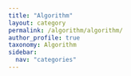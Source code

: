 ```yaml
---
title: "Algorithm"
layout: category
permalink: /algorithm/algorithm/
author_profile: true
taxonomy: Algorithm
sidebar:
  nav: "categories"
---
```


